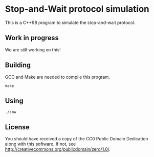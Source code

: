 # Stop-and-Wait protocol simulation

This is a C++98 program to simulate the stop-and-wait protocol.

## Work in progress

We are still working on this!

## Building

GCC and Make are needed to compile this program.

```
make
```

## Using

```
./snw
```

## License

You should have received a copy of the CC0 Public Domain Dedication
along with this software.
If not, see http://creativecommons.org/publicdomain/zero/1.0/.

